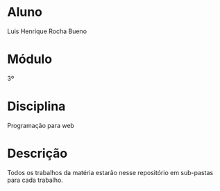# Aluno
Luis Henrique Rocha Bueno

# Módulo
3º

# Disciplina
Programação para web

# Descrição
Todos os trabalhos da matéria estarão nesse repositório em sub-pastas para cada trabalho.
